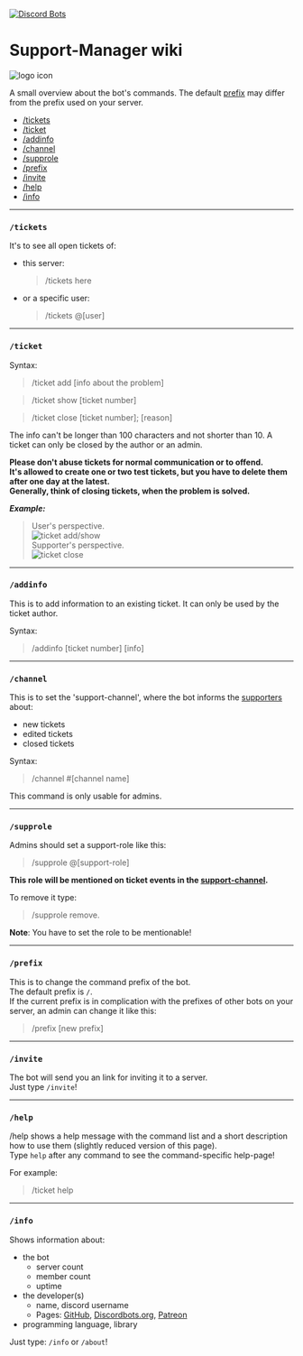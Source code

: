 [![Discord Bots](https://discordbots.org/api/widget/360801859461447700.png)](https://discordbots.org/bot/360801859461447700)

# Support-Manager wiki

![logo icon](https://liba001.github.io/Support-Manager/favicon-96x96.png)

A small overview about the bot's commands.
The default [prefix](#prefix) may differ from the prefix used on your server.

* [/tickets](#tickets)
* [/ticket](#ticket)
* [/addinfo](#addinfo)
* [/channel](#channel)
* [/supprole](#supprole)
* [/prefix](#prefix)
* [/invite](#invite)
* [/help](#help)
* [/info](#info)

***

### `/tickets`
It's to see all open tickets of:
* this server:
  > /tickets here
* or a specific user:
  > /tickets @[user]

***

### `/ticket`
Syntax:
> /ticket add [info about the problem]

> /ticket show [ticket number]

> /ticket close [ticket number]; [reason]

The info can't be longer than 100 characters and not shorter than 10.
A ticket can only be closed by the author or an admin.

**Please don't abuse tickets for normal communication or to offend.**  
**It's allowed to create one or two test tickets, but you have to delete them after one day at the latest.**  
**Generally, think of closing tickets, when the problem is solved.**  

***Example:***  
> User's perspective.  
![ticket add/show](https://liba001.github.io/Support-Manager/pictures/ticket_add_show.PNG)  
> Supporter's perspective.  
![ticket close](https://liba001.github.io/Support-Manager/pictures/ticket_close.PNG)  

***

### `/addinfo`
This is to add information to an existing ticket.
It can only be used by the ticket author.  

Syntax:
> /addinfo [ticket number] [info]

***

### `/channel`
This is to set the 'support-channel', where the bot informs the [supporters](#supprole) about:
* new tickets
* edited tickets
* closed tickets

Syntax:
> /channel #[channel name]

This command is only usable for admins.

***

### `/supprole`
Admins should set a support-role like this:
> /supprole @[support-role]

**This role will be mentioned on ticket events in the [support-channel](#channel).**

To remove it type:
> /supprole remove.

**Note**: You have to set the role to be mentionable!

***

### `/prefix`
This is to change the command prefix of the bot.  
The default prefix is `/`.  
If the current prefix is in complication with the prefixes of other bots on your server, an admin can change it like this:
> /prefix [new prefix]

***

### `/invite`
The bot will send you an link for inviting it to a server.  
Just type `/invite`!

***

### `/help`
/help shows a help message with the command list and a short description how to use them (slightly reduced version of this page).  
Type `help` after any command to see the command-specific help-page!

For example: 
> /ticket help

***

### `/info`
Shows information about:
* the bot
  * server count
  * member count
  * uptime
* the developer(s)
  * name, discord username
  * Pages: [GitHub](https://github.com/LiBa001), [Discordbots.org](https://discordbots.org/user/269959141508775937), [Patreon](https://www.patreon.com/user?u=8320690)
* programming language, library

Just type: `/info` or `/about`!

